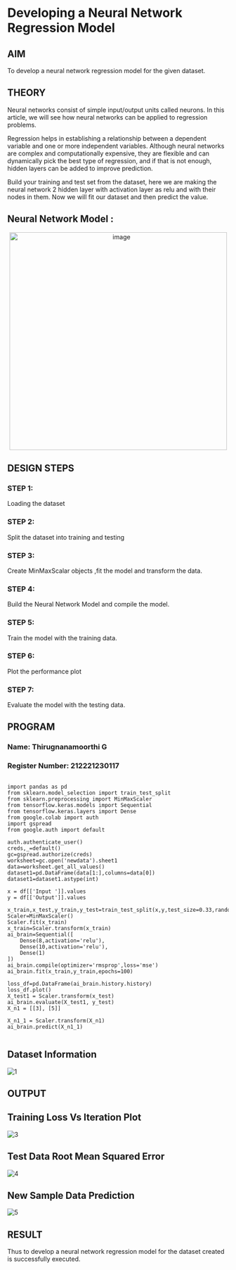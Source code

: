 # Developing a Neural Network Regression Model

## AIM

To develop a neural network regression model for the given dataset.

## THEORY

Neural networks consist of simple input/output units called neurons. In this article, we will see how neural networks can be applied to regression problems.

Regression helps in establishing a relationship between a dependent variable and one or more independent variables. Although neural networks are complex and computationally expensive, they are flexible and can dynamically pick the best type of regression, and if that is not enough, hidden layers can be added to improve prediction.

Build your training and test set from the dataset, here we are making the neural network 2 hidden layer with activation layer as relu and with their nodes in them. Now we will fit our dataset and then predict the value.

## Neural Network Model :
<p align="center">
    <img width="495" alt="image" src="https://user-images.githubusercontent.com/94174503/224912342-a8a9076e-6ce9-4ff7-b9d9-6eabf6b8509b.png">
</p>



## DESIGN STEPS

### STEP 1:
Loading the dataset

### STEP 2:
Split the dataset into training and testing

### STEP 3:
Create MinMaxScalar objects ,fit the model and transform the data.

### STEP 4:
Build the Neural Network Model and compile the model.

### STEP 5:
Train the model with the training data.

### STEP 6:
Plot the performance plot

### STEP 7:
Evaluate the model with the testing data.



## PROGRAM

### Name: Thirugnanamoorthi G
### Register Number: 212221230117

```

import pandas as pd
from sklearn.model_selection import train_test_split
from sklearn.preprocessing import MinMaxScaler
from tensorflow.keras.models import Sequential
from tensorflow.keras.layers import Dense
from google.colab import auth
import gspread
from google.auth import default

auth.authenticate_user()
creds,_=default()
gc=gspread.authorize(creds)
worksheet=gc.open('newdata').sheet1
data=worksheet.get_all_values()
dataset1=pd.DataFrame(data[1:],columns=data[0])
dataset1=dataset1.astype(int)

x = df[['Input ']].values
y = df[['Output']].values

x_train,x_test,y_train,y_test=train_test_split(x,y,test_size=0.33,random_state=33)
Scaler=MinMaxScaler()
Scaler.fit(x_train)
x_train=Scaler.transform(x_train)
ai_brain=Sequential([
    Dense(8,activation='relu'),
    Dense(10,activation='relu'),
    Dense(1)
])
ai_brain.compile(optimizer='rmsprop',loss='mse')
ai_brain.fit(x_train,y_train,epochs=100)

loss_df=pd.DataFrame(ai_brain.history.history)
loss_df.plot()
X_test1 = Scaler.transform(x_test)  
ai_brain.evaluate(X_test1, y_test)
X_n1 = [[3], [5]]

X_n1_1 = Scaler.transform(X_n1)
ai_brain.predict(X_n1_1)


```
## Dataset Information


![1](https://github.com/user-attachments/assets/75e308b2-f3f6-4e74-967a-142d2f5776ba)

## OUTPUT

## Training Loss Vs Iteration Plot

![3](https://github.com/user-attachments/assets/689a9b4d-50e4-4e0c-9e39-7f64713759cf)


## Test Data Root Mean Squared Error

![4](https://github.com/user-attachments/assets/f6a7c032-c2db-4a1f-9979-acf67afc3757)


## New Sample Data Prediction

![5](https://github.com/user-attachments/assets/a3a1c117-de8f-47be-a310-4c033455e1ae)


## RESULT

Thus to develop a neural network regression model for the dataset created is successfully executed.
